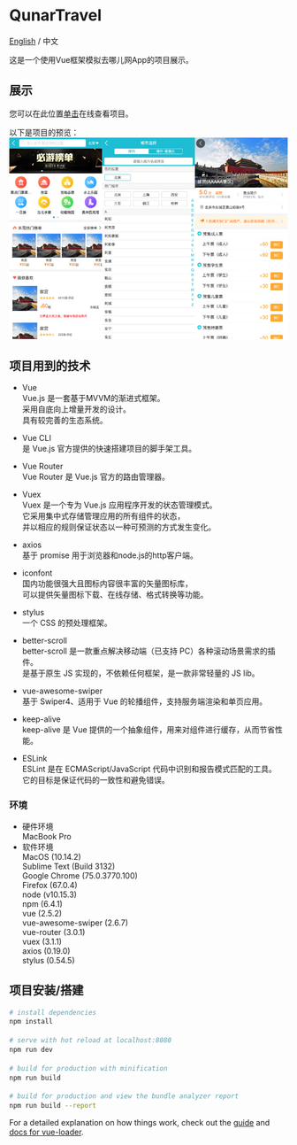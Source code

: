 # QunarTravel
[English](README.md) / 中文

这是一个使用Vue框架模拟去哪儿网App的项目展示。  

## 展示
您可以在此位置[单击](https://gengjian1203.github.io/QunarTravel/dist)在线查看项目。  
  
以下是项目的预览：  
![Result](readme/result.jpg "Result")  
  
## 项目用到的技术
* Vue  
Vue.js 是一套基于MVVM的渐进式框架。  
采用自底向上增量开发的设计。  
具有较完善的生态系统。  
  
* Vue CLI  
是 Vue.js 官方提供的快速搭建项目的脚手架工具。  
  
* Vue Router  
Vue Router 是 Vue.js 官方的路由管理器。  
  
* Vuex  
Vuex 是一个专为 Vue.js 应用程序开发的状态管理模式。  
它采用集中式存储管理应用的所有组件的状态，  
并以相应的规则保证状态以一种可预测的方式发生变化。  
  
* axios  
基于 promise 用于浏览器和node.js的http客户端。  
  
* iconfont  
国内功能很强大且图标内容很丰富的矢量图标库，  
可以提供矢量图标下载、在线存储、格式转换等功能。  
  
* stylus  
一个 CSS 的预处理框架。  
  
* better-scroll  
better-scroll 是一款重点解决移动端（已支持 PC）各种滚动场景需求的插件。  
是基于原生 JS 实现的，不依赖任何框架，是一款非常轻量的 JS lib。  
  
* vue-awesome-swiper  
基于 Swiper4、适用于 Vue 的轮播组件，支持服务端渲染和单页应用。  
  
* keep-alive  
keep-alive 是 Vue 提供的一个抽象组件，用来对组件进行缓存，从而节省性能。  

* ESLink  
ESLint 是在 ECMAScript/JavaScript 代码中识别和报告模式匹配的工具。  
它的目标是保证代码的一致性和避免错误。  
  
### 环境
* 硬件环境  
MacBook Pro  
* 软件环境  
MacOS (10.14.2)    
Sublime Text (Build 3132)  
Google Chrome (75.0.3770.100)  
Firefox (67.0.4)  
node (v10.15.3)  
npm (6.4.1)  
vue (2.5.2)  
vue-awesome-swiper (2.6.7)  
vue-router (3.0.1)  
vuex (3.1.1)  
axios (0.19.0)  
stylus (0.54.5)  
  
## 项目安装/搭建

``` bash
# install dependencies
npm install

# serve with hot reload at localhost:8080
npm run dev

# build for production with minification
npm run build

# build for production and view the bundle analyzer report
npm run build --report
```

For a detailed explanation on how things work, check out the [guide](http://vuejs-templates.github.io/webpack/) and [docs for vue-loader](http://vuejs.github.io/vue-loader).
